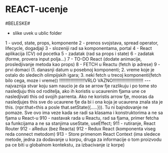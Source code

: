 # REACT-ucenje
#BELESKE#
- slike uvek u ublic folder



1 - uvod, state, props, komponente
2 - prenos svojstava, spread operator, lifecycle, dogadjaji
3 - slozeniji rad sa komponentama, portal
4 - React aplikacija (CV) od pocetka
5 - zadatak (rad sa props i state)
6 - zadatak (forme, provera input polja...)
7 - TO-DO React (dodate animacije, prosledjivanje metoda kao props)
8 - FETCH u Reactu (fetch ip adrese)
9 - prvi domaci (1. danasnji datum u posebnoj komponenti; 2. vreme koje je ostalo do sledecih olimpijskih igara; 3. neki fetch u trecoj komponenti(fetch bilo cega, moze i vreme))
!!!!!!!!!!!!!!!!!!!!VRLO VAZNO!!!!!!!!!!!!!!!!!!!!!!!!
--- najvaznija stvar koju sam naucio je da se arrow fje razlikuju i po tome sto nasledjuju this od roditelja, ako ih koristis u ucaurenim fjama une ce nasledjivati this od svojih parrenta. Ako ne koristis arrow fje, mooras da nasledjujes this sve do ucaurene fje da bi i ona koja je ucaurena znala sta je this. (npr:that=this a posle that.setState({.....})). Tu ni bajndovanje ne pomaze. Sve ovo ima veze kada se radi sa klasama i konstruktorima a ne sa fjama u React-u
910 - nastavak rada u Reactu, rad sa fjama, primer fetcha sa funkcijama a ne sa stanjima useState, useEffect;
911 - rutiranje, React Router
912 - aRedux (bez Reacta)
912 - Redux React (komponenta viseg reda connect metodom)
913 - Store primenom React Context (ima sledece metode, jedna za dodavanje u korpu, druga za informacije o tom proizvodu pa ce biti u globalnom kontekstu, za izbacivanje iz korpe)